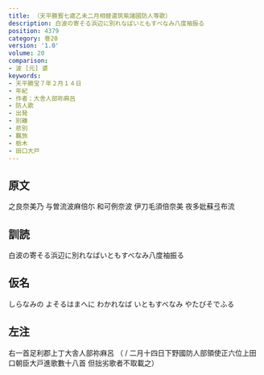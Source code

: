 ```yaml
---
title: （天平勝寳七歳乙未二月相替遣筑紫諸國防人等歌）
description: 白波の寄そる浜辺に別れなばいともすべなみ八度袖振る
position: 4379
category: 巻20
version: '1.0'
volume: 20
comparison:
- 波 [元] 婆
keywords:
- 天平勝宝７年２月１４日
- 年紀
- 作者：大舎人部祢麻呂
- 防人歌
- 出発
- 別離
- 悲別
- 羈旅
- 栃木
- 田口大戸
---
```


## 原文

之良奈美乃 与曽流波麻倍尓 和可例奈波 伊刀毛須倍奈美 夜多妣蘇弖布流

## 訓読

白波の寄そる浜辺に別れなばいともすべなみ八度袖振る

## 仮名

しらなみの よそるはまへに わかれなば いともすべなみ やたびそでふる

## 左注

右一首足利郡上丁大舎人部祢麻呂 （ / 二月十四日下野國防人部領使正六位上田口朝臣大戸進歌數十八首 但拙劣歌者不取載之）
